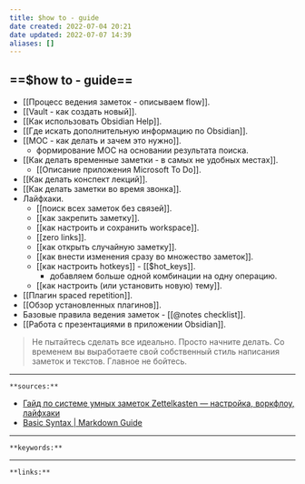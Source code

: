 ```yaml
---
title: $how to - guide
date created: 2022-07-04 20:21
date updated: 2022-07-07 14:39
aliases: []
---
```


## ==$how to - guide==

- [[Процесс ведения заметок - описываем flow]].
- [[Vault - как создать новый]].
- [[Как использовать Obsidian Help]].
- [[Где искать дополнительную информацию по Obsidian]].
- [[MOC - как делать и зачем это нужно]].
	- формирование MOC на основании результата поиска.
- [[Как делать временные заметки - в самых не удобных местах]].
	- [[Описание приложения Microsoft To Do]].
- [[Как делать конспект лекций]].
- [[Как делать заметки во время звонка]].
- Лайфхаки.
	- [[поиск всех заметок без связей]].
	- [[как закрепить заметку]].
	- [[как настроить и сохранить workspace]].
	- [[zero links]].
	- [[как открыть случайную заметку]].
	- [[как внести изменения сразу во множество заметок]].
	- [[как настроить hotkeys]] - [[$hot_keys]].
		- добавляем больше одной комбинации на одну операцию.
	- [[как настроить (или установить новую) тему]].
- [[Плагин spaced repetition]].
- [[Обзор установленных плагинов]].
- Базовые правила ведения заметок - [[@notes checklist]].
- [[Работа с презентациями в приложении Obsidian]].

> Не пытайтесь сделать все идеально. Просто начните делать. Со временем вы выработаете свой собственный стиль написания заметок и текстов. Главное не бойтесь.

---

`**sources:**`

- [Гайд по системе умных заметок Zettelkasten — настройка, воркфлоу, лайфхаки](https://netpeak.net/ru/blog/vtoroy-mozg-gayd-po-sisteme-umnykh-zametok-zettelkasten-vtoraya-chast/)
- [Basic Syntax | Markdown Guide](https://www.markdownguide.org/basic-syntax)

---

`**keywords:**`

---

`**links:**`
